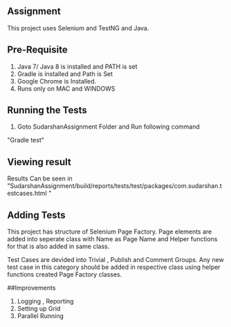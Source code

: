 ## Assignment
This project uses Selenium and TestNG and Java.

## Pre-Requisite
1. Java 7/ Java 8 is installed and PATH is set
2. Gradle is installed and Path is Set
3. Google Chrome is Installed.
4. Runs only on MAC and WINDOWS

## Running the Tests
1. Goto SudarshanAssignment Folder and Run following command

"Gradle test"

## Viewing result

Results Can be seen in "SudarshanAssignment/build/reports/tests/test/packages/com.sudarshan.testcases.html "

## Adding Tests

This project has structure of Selenium Page Factory.  Page elements are added into seperate class with Name as Page Name and Helper functions for that is also added in same class.

Test Cases are devided into Trivial , Publish and Comment Groups.  Any new test case in this category should be added in respective class using helper functions created Page Factory classes.

##Improvements
 
 1. Logging , Reporting
 2. Setting up Grid
 3. Parallel Running


